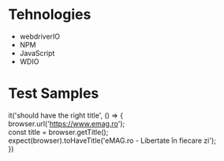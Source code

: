 # Tehnologies
- webdriverIO
- NPM
- JavaScript
- WDIO

# Test Samples

it('should have the right title', () => {  
        browser.url('https://www.emag.ro');  
        const title = browser.getTitle();  
        expect(browser).toHaveTitle('eMAG.ro - Libertate în fiecare zi');  
})  
